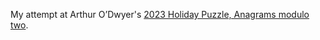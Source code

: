 My attempt at Arthur O’Dwyer's [2023 Holiday Puzzle, Anagrams modulo two](https://quuxplusone.github.io/blog/2023/12/24/casting-out-states/).
